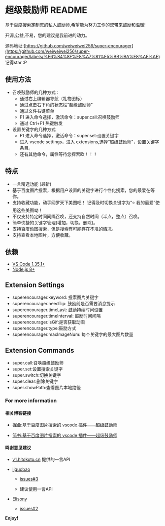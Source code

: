 # 超级鼓励师 README

基于百度搜索定制您的私人鼓励师,希望能为努力工作的您带来鼓励和温暖!

开源,公益,不易，您的建议是我前进的动力。

源码地址:[https://github.com/weiweiwei256/super-encourager](https://github.com/weiweiwei256/super-encourager/labels/%E6%84%8F%E8%A7%81%E5%BB%BA%E8%AE%AE) 记得star :P

## 使用方法

-   召唤鼓励师的几种方式：
    -   通过右上编辑器导航（礼物图标）
    -   通过点击右下角的状态栏“超级鼓励师”
    -   通过文件右键菜单
    -   F1 进入命令选择，激活命令：super.call:召唤鼓励师
    -   通过 Ctrl+F1 热键触发
-   设置关键字的几种方式
    -   F1 进入命令选择，激活命令：super.set:设置关键字
    -   进入 vscode settings，进入 extensions,选择“超级鼓励师”，设置关键字条目。
    -   还有其他命令，属性等待您探索欧！！！

## 特点

-   一言精选功能 (最新)
-   基于百度图片搜索，根据用户设置的关键字进行个性化搜索，您的最爱在等你。
-   支持收藏功能，动手网罗天下美图吧！ 记得及时切换关键字为“⭐ 我的最爱”使用这些美图呦！
-   不仅支持特定时间间隔召唤，还支持自然时间（半点，整点）召唤。
-   简单快捷的关键字管理(增加，切换，删除)。
-   支持百度动图搜索，但是搜索有可能存在不准的情况。
-   支持查看本地图片，方便收藏。

## 依赖

-   [VS Code 1.35.1+](https://code.visualstudio.com/)
-   [Node.js 8+](https://nodejs.org)

## Extension Settings

-   superencourager.keyword: 搜索图片关键字
-   superencourager.needTip: 鼓励前是否需要消息提示
-   superencourager.timeLast: 鼓励持续时间设置
-   superencourager.timeInterval: 鼓励时间间隔
-   superencourager.isGif:是否获取动图
-   superencourager.type:鼓励方式
-   superencourager.maxImageNum: 每个关键字的最大图片数量

## Extension Commands

-   super.call:召唤超级鼓励师
-   super.set:设置搜索关键字
-   super.switch:切换关键字
-   super.clear:删除关键字
-   super.showPath:查看图片本地路径

### For more information

#### 相关博客链接

-   [掘金:基于百度图片搜索的 vscode 插件——超级鼓励师](https://juejin.im/post/5d4d138951882575595c44e0)

-   [简书:基于百度图片搜索的 vscode 插件——超级鼓励师](https://www.jianshu.com/p/ae750a86eaf8)

#### 鸣谢意见建议
-  [v1.hitokoto.cn](v1.hitokoto.cn) 提供的一言API

-  [liguobao](https://github.com/liguobao) 

    - [issues#3](https://github.com/weiweiwei256/super-encourager/issues/3)

    - 建议使用一言API

-  [Elisony](https://github.com/Elisony) 
    - [issues#2](https://github.com/weiweiwei256/super-encourager/issues/2)

**Enjoy!**
